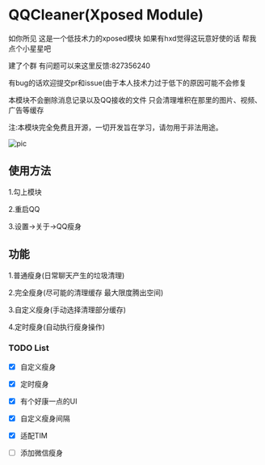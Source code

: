 # QQCleaner(Xposed Module)
如你所见 这是一个低技术力的xposed模块 如果有hxd觉得这玩意好使的话 帮我点个小星星吧

建了个群 有问题可以来这里反馈:827356240

有bug的话欢迎提交pr和issue(由于本人技术力过于低下的原因可能不会修复

本模块不会删除消息记录以及QQ接收的文件 只会清理堆积在那里的图片、视频、广告等缓存

注:本模块完全免费且开源，一切开发旨在学习，请勿用于非法用途。

![pic](https://i.loli.net/2021/02/19/tGnfySCoqE93KFz.jpg)
## 使用方法
1.勾上模块

2.重启QQ

3.设置->关于->QQ瘦身

## 功能
1.普通瘦身(日常聊天产生的垃圾清理)

2.完全瘦身(尽可能的清理缓存 最大限度腾出空间)

3.自定义瘦身(手动选择清理部分缓存)

4.定时瘦身(自动执行瘦身操作)

### TODO List

- [x] 自定义瘦身

- [x] 定时瘦身

- [x] 有个好康一点的UI

- [x] 自定义瘦身间隔

- [x] 适配TIM

- [ ] 添加微信瘦身
